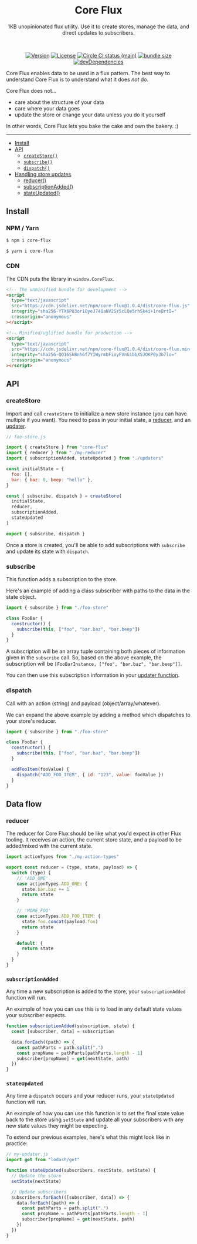<h1 align="center">Core Flux</h1>
<p align="center">1KB unopinionated flux utility. Use it to create stores, manage the data, and direct updates to subscribers.</p>
<br>
<p align="center">
  <a href="https://www.npmjs.com/package/core-flux"><img src="https://img.shields.io/npm/v/core-flux.svg?sanitize=true" alt="Version"></a>
  <a href="https://www.npmjs.com/package/core-flux"><img src="https://img.shields.io/npm/l/core-flux.svg?sanitize=true" alt="License"></a>
  <a href="https://www.npmjs.com/package/core-flux"><img src="https://badgen.net/circleci/github/geotrev/core-flux/main" alt="Circle CI status (main)" /></a>
  <a href="https://www.npmjs.com/package/core-flux"><img src="https://badgen.net/bundlephobia/minzip/core-flux" alt="bundle size" /></a>
  <a href="https://www.npmjs.com/package/core-flux"><img src="https://badgen.net/david/dev/geotrev/core-flux" alt="devDependencies" /></a>
</p>

Core Flux enables data to be used in a flux pattern. The best way to understand Core Flux is to understand what it does _not_ do.

Core Flux does not...

- care about the structure of your data
- care where your data goes
- update the store or change your data unless you do it yourself

In other words, Core Flux lets you bake the cake and own the bakery. :)

---

- [Install](#install)
- [API](#api)
  - [`createStore()`](#createstore)
  - [`subscribe()`](#subscribe)
  - [`dispatch()`](#dispatch)
- [Handling store updates](#data-flow)
  - [reducer()](#reducer)
  - [subscriptionAdded()](#subscriptionadded)
  - [stateUpdated()](#stateupdated)

## Install

### NPM / Yarn

```sh
$ npm i core-flux
```

```sh
$ yarn i core-flux
```

### CDN

The CDN puts the library in `window.CoreFlux`.

```html
<!-- The unminified bundle for development -->
<script
  type="text/javascript"
  src="https://cdn.jsdelivr.net/npm/core-flux@1.0.4/dist/core-flux.js"
  integrity="sha256-YTX6PU3or1OyeJ74QaNV2SY5cLQe5rhSk4i+1reBrtI="
  crossorigin="anonymous"
></script>

<!-- Minified/uglified bundle for production -->
<script
  type="text/javascript"
  src="https://cdn.jsdelivr.net/npm/core-flux@1.0.4/dist/core-flux.min.js"
  integrity="sha256-QQ16SkBnh6f7YIWyrmbFioyFVnGibbXSJOKP0y3b7lo="
  crossorigin="anonymous"
></script>
```

## API

### createStore

Import and call `createStore` to initialize a new store instance (you can have multiple if you want). You need to pass in your initial state, a [reducer](#write-a-state-reducer), and an [updater](#write-an-updater).

```js
// foo-store.js

import { createStore } from "core-flux"
import { reducer } from "./my-reducer"
import { subscriptionAdded, stateUpdated } from "./updaters"

const initialState = {
  foo: [],
  bar: { baz: 0, beep: "hello" },
}

const { subscribe, dispatch } = createStore(
  initialState,
  reducer,
  subscriptionAdded,
  stateUpdated
)

export { subscribe, dispatch }
```

Once a store is created, you'll be able to add subscriptions with `subscribe` and update its state with `dispatch`.

### subscribe

This function adds a subscription to the store.

Here's an example of adding a class subscriber with paths to the data in the state object.

```js
import { subscribe } from "./foo-store"

class FooBar {
  constructor() {
    subscribe(this, ["foo", "bar.baz", "bar.beep"])
  }
}
```

A subscription will be an array tuple containing both pieces of information given in the `subscribe` call. So, based on the above example, the subscription will be `[FooBarInstance, ["foo", "bar.baz", "bar.beep"]]`.

You can then use this subscription information in your [updater function](#write-an-updater).

### dispatch

Call with an action (string) and payload (object/array/whatever).

We can expand the above example by adding a method which dispatches to your store's reducer.

```js
import { subscribe } from "./foo-store"

class FooBar {
  constructor() {
    subscribe(this, ["foo", "bar.baz", "bar.beep"])
  }

  addFooItem(fooValue) {
    dispatch("ADD_FOO_ITEM", { id: "123", value: fooValue })
  }
}
```

## Data flow

### reducer

The reducer for Core Flux should be like what you'd expect in other Flux tooling. It receives an action, the current store state, and a payload to be added/mixed with the current state.

```js
import actionTypes from "./my-action-types"

export const reducer = (type, state, payload) => {
  switch (type) {
    // 'ADD_ONE'
    case actionTypes.ADD_ONE: {
      state.bar.baz += 1
      return state
    }

    // 'MORE_FOO'
    case actionTypes.ADD_FOO_ITEM: {
      state.foo.concat(payload.foo)
      return state
    }

    default: {
      return state
    }
  }
}
```

### `subscriptionAdded`

Any time a new subscription is added to the store, your `subscriptionAdded` function will run.

An example of how you can use this is to load in any default state values your subscriber expects.

```js
function subscriptionAdded(subscription, state) {
  const [subscriber, data] = subscription

  data.forEach((path) => {
    const pathParts = path.split(".")
    const propName = pathParts[pathParts.length - 1]
    subscriber[propName] = get(nextState, path)
  })
}
```

### `stateUpdated`

Any time a `dispatch` occurs and your reducer runs, your `stateUpdated` function will run.

An example of how you can use this function is to set the final state value back to the store using `setState` and update all your subscribers with any new state values they might be expecting.

To extend our previous examples, here's what this might look like in practice:

```js
// my-updater.js
import get from "lodash/get"

function stateUpdated(subscribers, nextState, setState) {
  // Update the store
  setState(nextState)

  // Update subscribers
  subscribers.forEach(([subscriber, data]) => {
    data.forEach((path) => {
      const pathParts = path.split(".")
      const propName = pathParts[pathParts.length - 1]
      subscriber[propName] = get(nextState, path)
    })
  })
}
```
